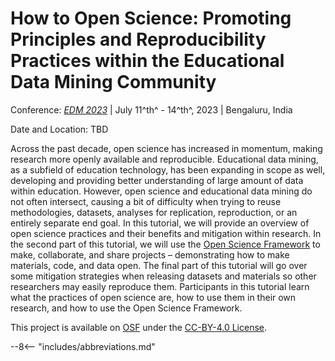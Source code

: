 # How to Open Science: Promoting Principles and Reproducibility Practices within the Educational Data Mining Community

Conference: [*EDM 2023*][edm] | July 11^th^ - 14^th^, 2023 | Bengaluru, India

Date and Location: TBD

<!-- Add Time when known -->
<!-- <p class="time_format" markdown>
In Person (SWSH 424): #March 13^th^ 1:30 PM - 3:00 PM, 3:30 PM - 5:00 PM CST# $2023-03-13 13:30:00-15:00:00,15:30:00-17:00:00 CST$
</p>
<p class="time_format" markdown>
Online ([Zoom via Email][zoom]): #March 14^th^ 4:00 PM - 7:00 PM CST# $2023-03-14 16:00:00-19:00:00 CST$
</p> -->

Across the past decade, open science has increased in momentum, making research more openly available and reproducible.  Educational data mining, as a subfield of education technology, has been expanding in scope as well, developing and providing better understanding of large amount of data within education. However, open science and educational data mining do not often intersect, causing a bit of difficulty when trying to reuse methodologies, datasets, analyses for replication, reproduction, or an entirely separate end goal. In this tutorial, we will provide an overview of open science practices and their benefits and mitigation within research. In the second part of this tutorial, we will use the [Open Science Framework][osf] to make, collaborate, and share projects – demonstrating how to make materials, code, and data open. The final part of this tutorial will go over some mitigation strategies when releasing datasets and materials so other researchers may easily reproduce them. Participants in this tutorial learn what the practices of open science are, how to use them in their own research, and how to use the Open Science Framework.

This project is available on [OSF][project] under the [CC-BY-4.0 License][cc4].

[osf]: https://osf.io/
[project]: https://doi.org/10.17605/osf.io/gkuqv
[cc4]: https://creativecommons.org/licenses/by/4.0/

[edm]: https://educationaldatamining.org/edm2023/

--8<-- "includes/abbreviations.md"
